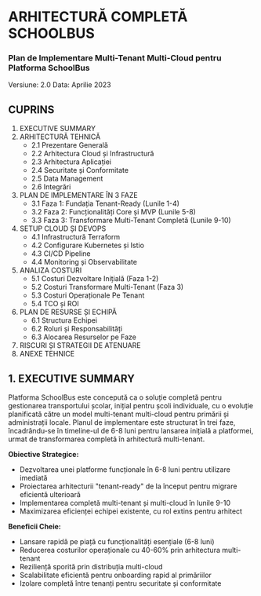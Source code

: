 # ARHITECTURĂ COMPLETĂ SCHOOLBUS
### Plan de Implementare Multi-Tenant Multi-Cloud pentru Platforma SchoolBus
Versiune: 2.0
Data: Aprilie 2023

## CUPRINS
1. EXECUTIVE SUMMARY
2. ARHITECTURĂ TEHNICĂ
   - 2.1 Prezentare Generală
   - 2.2 Arhitectura Cloud și Infrastructură 
   - 2.3 Arhitectura Aplicației
   - 2.4 Securitate și Conformitate
   - 2.5 Data Management
   - 2.6 Integrări
3. PLAN DE IMPLEMENTARE ÎN 3 FAZE
   - 3.1 Faza 1: Fundația Tenant-Ready (Lunile 1-4)
   - 3.2 Faza 2: Funcționalități Core și MVP (Lunile 5-8)
   - 3.3 Faza 3: Transformare Multi-Tenant Completă (Lunile 9-10)
4. SETUP CLOUD ȘI DEVOPS
   - 4.1 Infrastructură Terraform
   - 4.2 Configurare Kubernetes și Istio
   - 4.3 CI/CD Pipeline
   - 4.4 Monitoring și Observabilitate
5. ANALIZA COSTURI
   - 5.1 Costuri Dezvoltare Inițială (Faza 1-2)
   - 5.2 Costuri Transformare Multi-Tenant (Faza 3)
   - 5.3 Costuri Operaționale Pe Tenant
   - 5.4 TCO și ROI
6. PLAN DE RESURSE ȘI ECHIPĂ
   - 6.1 Structura Echipei
   - 6.2 Roluri și Responsabilități
   - 6.3 Alocarea Resurselor pe Faze
7. RISCURI ȘI STRATEGII DE ATENUARE
8. ANEXE TEHNICE

## 1. EXECUTIVE SUMMARY

Platforma SchoolBus este concepută ca o soluție completă pentru gestionarea transportului școlar, inițial pentru școli individuale, cu o evoluție planificată către un model multi-tenant multi-cloud pentru primării și administrații locale. Planul de implementare este structurat în trei faze, încadrându-se în timeline-ul de 6-8 luni pentru lansarea inițială a platformei, urmat de transformarea completă în arhitectură multi-tenant.

**Obiective Strategice:**
- Dezvoltarea unei platforme funcționale în 6-8 luni pentru utilizare imediată
- Proiectarea arhitecturii "tenant-ready" de la început pentru migrare eficientă ulterioară
- Implementarea completă multi-tenant și multi-cloud în lunile 9-10
- Maximizarea eficienței echipei existente, cu rol extins pentru arhitect

**Beneficii Cheie:**
- Lansare rapidă pe piață cu funcționalități esențiale (6-8 luni)
- Reducerea costurilor operaționale cu 40-60% prin arhitectura multi-tenant
- Reziliență sporită prin distribuția multi-cloud
- Scalabilitate eficientă pentru onboarding rapid al primăriilor
- Izolare completă între tenanți pentru securitate și conformitate 